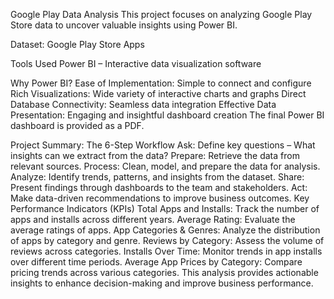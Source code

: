 Google Play Data Analysis
This project focuses on analyzing Google Play Store data to uncover valuable insights using Power BI.

Dataset:
Google Play Store Apps

Tools Used
Power BI – Interactive data visualization software

Why Power BI?
Ease of Implementation: Simple to connect and configure
Rich Visualizations: Wide variety of interactive charts and graphs
Direct Database Connectivity: Seamless data integration
Effective Data Presentation: Engaging and insightful dashboard creation
The final Power BI dashboard is provided as a PDF.

Project Summary: The 6-Step Workflow
Ask: Define key questions – What insights can we extract from the data?
Prepare: Retrieve the data from relevant sources.
Process: Clean, model, and prepare the data for analysis.
Analyze: Identify trends, patterns, and insights from the dataset.
Share: Present findings through dashboards to the team and stakeholders.
Act: Make data-driven recommendations to improve business outcomes.
Key Performance Indicators (KPIs)
Total Apps and Installs: Track the number of apps and installs across different years.
Average Rating: Evaluate the average ratings of apps.
App Categories & Genres: Analyze the distribution of apps by category and genre.
Reviews by Category: Assess the volume of reviews across categories.
Installs Over Time: Monitor trends in app installs over different time periods.
Average App Prices by Category: Compare pricing trends across various categories.
This analysis provides actionable insights to enhance decision-making and improve business performance.











